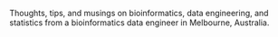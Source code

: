 Thoughts, tips, and musings on bioinformatics, data engineering, and
statistics from a bioinformatics data engineer in Melbourne, Australia.
